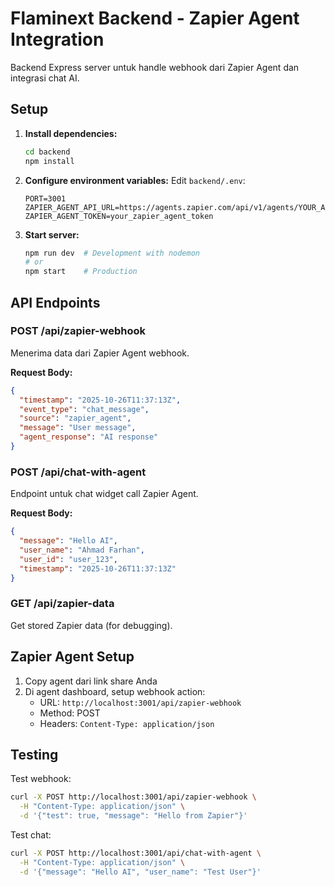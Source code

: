 # Flaminext Backend - Zapier Agent Integration

Backend Express server untuk handle webhook dari Zapier Agent dan integrasi chat AI.

## Setup

1. **Install dependencies:**

   ```bash
   cd backend
   npm install
   ```

2. **Configure environment variables:**
   Edit `backend/.env`:

   ```env
   PORT=3001
   ZAPIER_AGENT_API_URL=https://agents.zapier.com/api/v1/agents/YOUR_AGENT_ID/chat
   ZAPIER_AGENT_TOKEN=your_zapier_agent_token
   ```

3. **Start server:**
   ```bash
   npm run dev  # Development with nodemon
   # or
   npm start    # Production
   ```

## API Endpoints

### POST /api/zapier-webhook

Menerima data dari Zapier Agent webhook.

**Request Body:**

```json
{
  "timestamp": "2025-10-26T11:37:13Z",
  "event_type": "chat_message",
  "source": "zapier_agent",
  "message": "User message",
  "agent_response": "AI response"
}
```

### POST /api/chat-with-agent

Endpoint untuk chat widget call Zapier Agent.

**Request Body:**

```json
{
  "message": "Hello AI",
  "user_name": "Ahmad Farhan",
  "user_id": "user_123",
  "timestamp": "2025-10-26T11:37:13Z"
}
```

### GET /api/zapier-data

Get stored Zapier data (for debugging).

## Zapier Agent Setup

1. Copy agent dari link share Anda
2. Di agent dashboard, setup webhook action:
   - URL: `http://localhost:3001/api/zapier-webhook`
   - Method: POST
   - Headers: `Content-Type: application/json`

## Testing

Test webhook:

```bash
curl -X POST http://localhost:3001/api/zapier-webhook \
  -H "Content-Type: application/json" \
  -d '{"test": true, "message": "Hello from Zapier"}'
```

Test chat:

```bash
curl -X POST http://localhost:3001/api/chat-with-agent \
  -H "Content-Type: application/json" \
  -d '{"message": "Hello AI", "user_name": "Test User"}'
```
